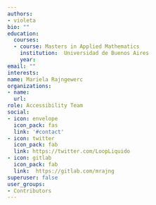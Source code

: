 ```yaml
---
authors:
- violeta
bio: ""
education:
  courses:
  - course: Masters in Applied Mathematics
    institution:  Universidad de Buenos Aires
    year: 
email: ""
interests:
name: Mariela Rajngewerc
organizations:
- name: 
  url: 
role: Accessibility Team
social:
- icon: envelope
  icon_pack: fas
  link: '#contact'
- icon: twitter
  icon_pack: fab
  link: https://twitter.com/LoopLiquido
- icon: gitlab
  icon_pack: fab
  link:  https://gitlab.com/mrajng 
superuser: false
user_groups:
- Contributors
---
```




